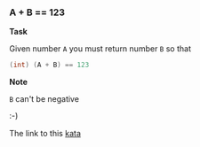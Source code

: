 ### A + B == 123

**Task**  

Given number `A` you must return number `B` so that
```java
(int) (A + B) == 123
```
**Note**  

`B` can't be negative

:-)  

The link to this [kata](https://www.codewars.com/kata/a-plus-b-equals-equals-123/java)
